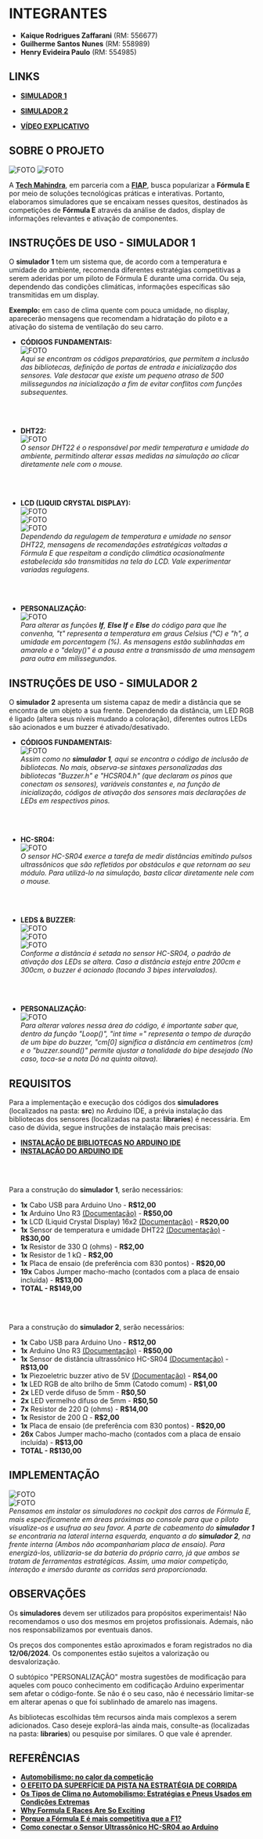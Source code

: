 # INTEGRANTES
- **Kaique Rodrigues Zaffarani** (RM: 556677) 
- **Guilherme Santos Nunes** (RM: 558989)
- **Henry Evideira Paulo** (RM: 554985)
  


## LINKS
- **[SIMULADOR 1](https://wokwi.com/projects/400327781735471105)** <br>
- **[SIMULADOR 2](https://wokwi.com/projects/400327855929569281)** <br>
  
- **[VÍDEO EXPLICATIVO]()**



## SOBRE O PROJETO
![FOTO](assets/sim-1.png)
![FOTO](assets/sim-2.png)

A **[Tech Mahindra](https://www.techmahindra.com)**, em parceria com a **[FIAP](https://www.fiap.com.br)**, busca popularizar a **Fórmula E** por meio de soluções tecnológicas práticas e interativas. Portanto, elaboramos simuladores que se encaixam nesses quesitos, destinados às competições de **Fórmula E** através da análise de dados, display de informações relevantes e ativação de componentes.



## INSTRUÇÕES DE USO - SIMULADOR 1
O **simulador 1** tem um sistema que, de acordo com a temperatura e umidade do ambiente, recomenda diferentes estratégias competitivas a serem aderidas por um piloto de Fórmula E durante uma corrida. Ou seja, dependendo das condições climáticas, informações específicas são transmitidas em um display.

**Exemplo:** em caso de clima quente com pouca umidade, no display, aparecerão mensagens que recomendam a hidratação do piloto e a ativação do sistema de ventilação do seu carro.

- **CÓDIGOS FUNDAMENTAIS:** <br>
![FOTO](assets/setup-1.png) <br>
*Aqui se encontram os códigos preparatórios, que permitem a inclusão das bibliotecas, definição de portas de entrada e inicialização dos sensores. Vale destacar que existe um pequeno atraso de 500 milissegundos na inicialização a fim de evitar conflitos com funções subsequentes.*
<br>
<br>

- **DHT22:** <br>
![FOTO](assets/dht22.png) <br>
*O sensor DHT22 é o responsável por medir temperatura e umidade do ambiente, permitindo alterar essas medidas na simulação ao clicar diretamente nele com o mouse.*
<br>
<br>

- **LCD (LIQUID CRYSTAL DISPLAY):** <br>
![FOTO](assets/alert-1.png) <br>
![FOTO](assets/alert-2.png) <br>
![FOTO](assets/alert-3.png) <br>
*Dependendo da regulagem de temperatura e umidade no sensor DHT22, mensagens de recomendações estratégicas voltadas a Fórmula E que respeitam a condição climática ocasionalmente estabelecida são transmitidas na tela do LCD. Vale experimentar variadas regulagens.*
<br>
<br>

- **PERSONALIZAÇÃO:**<br>
![FOTO](assets/personalize-1.png) <br>
*Para alterar as funções **If**, **Else If** e **Else** do código para que lhe convenha, "t" representa a temperatura em graus Celsius (°C) e "h", a umidade em porcentagem (%). As mensagens estão sublinhadas em amarelo e o "delay()" é a pausa entre a transmissão de uma mensagem para outra em milissegundos.*



## INSTRUÇÕES DE USO - SIMULADOR 2
O **simulador 2** apresenta um sistema capaz de medir a distância que se encontra de um objeto a sua frente. Dependendo da distância, um LED RGB é ligado (altera seus níveis mudando a coloração), diferentes outros LEDs são acionados e um buzzer é ativado/desativado.

- **CÓDIGOS FUNDAMENTAIS:** <br>
![FOTO](assets/setup-2.png) <br>
*Assim como no **simulador 1**, aqui se encontra o código de inclusão de bibliotecas. No mais, observa-se sintaxes personalizadas das bibliotecas "Buzzer.h" e "HCSR04.h" (que declaram os pinos que conectam os sensores), variáveis constantes e, na função de inicialização, códigos de ativação dos sensores mais declarações de LEDs em respectivos pinos.*
<br>
<br>

- **HC-SR04:** <br>
![FOTO](assets/ultrasonic.png) <br>
*O sensor HC-SR04 exerce a tarefa de medir distâncias emitindo pulsos ultrassônicos que são refletidos por obstáculos e que retornam ao seu módulo. Para utilizá-lo na simulação, basta clicar diretamente nele com o mouse.*
<br>
<br>

- **LEDS & BUZZER:** <br>
![FOTO](assets/led-green.png) <br>
![FOTO](assets/led-blue.png) <br>
![FOTO](assets/led-red.png) <br>
*Conforme a distância é setada no sensor HC-SR04, o padrão de ativação dos LEDs se altera. Caso a distância esteja entre 200cm e 300cm, o buzzer é acionado (tocando 3 bipes intervalados).*
<br>
<br>

- **PERSONALIZAÇÃO:**<br>
![FOTO](assets/personalize-2.png) <br>
*Para alterar valores nessa área do código, é importante saber que, dentro da função "Loop()", "int time =" representa o tempo de duração de um bipe do buzzer, "cm[0] significa a distância em centímetros (cm) e o "buzzer.sound()" permite ajustar a tonalidade do bipe desejado (No caso, toca-se a nota Dó na quinta oitava).*



## REQUISITOS
Para a implementação e execução dos códigos dos **simuladores** (localizados na pasta: **src**) no Arduino IDE, a prévia instalação das bibliotecas dos sensores (localizadas na pasta: **libraries**) é necessária. Em caso de dúvida, segue instruções de instalação mais precisas:

- **[INSTALAÇÃO DE BIBLIOTECAS NO ARDUINO IDE](https://docs.arduino.cc/software/ide-v1/tutorials/installing-libraries/)**
- **[INSTALAÇÃO DO ARDUINO IDE](https://www.arduino.cc/en/software)**
<br>
<br>

Para a construção do **simulador 1**, serão necessários:

- **1x** Cabo USB para Arduino Uno - **R$12,00**
- **1x** Arduino Uno R3 [(Documentação)](https://docs.arduino.cc/hardware/uno-rev3/) - **R$50,00**
- **1x** LCD (Liquid Crystal Display) 16x2 [(Documentação)](https://docs.arduino.cc/learn/electronics/lcd-displays/) - **R$20,00**
- **1x** Sensor de temperatura e umidade DHT22 [(Documentação)](https://cityos-air.readme.io/docs/4-dht22-digital-temperature-humidity-sensor) - **R$30,00**
- **1x** Resistor de 330 Ω (ohms) - **R$2,00**
- **1x** Resistor de 1 kΩ - **R$2,00**
- **1x** Placa de ensaio (de preferência com 830 pontos) - **R$20,00**
- **19x** Cabos Jumper macho-macho (contados com a placa de ensaio incluída) - **R$13,00**
- **TOTAL - R$149,00**
<br>
<br>

Para a construção do **simulador 2**, serão necessários:

- **1x** Cabo USB para Arduino Uno - **R$12,00**
- **1x** Arduino Uno R3 [(Documentação)](https://docs.arduino.cc/hardware/uno-rev3/) - **R$50,00**
- **1x** Sensor de distância ultrassônico HC-SR04 [(Documentação)](https://web.eece.maine.edu/zhu/book/lab/HC-SR04%20User%20Manual.pdf) - **R$13,00**
- **1x** Piezoeletric buzzer ativo de 5V [(Documentação)](https://wiki-content.arduino.cc/documents/datasheets/PIEZO-PKM22EPPH4001-BO.pdf) - **R$4,00**
- **1x** LED RGB de alto brilho de 5mm (Catodo comum) - **R$1,00**
- **2x** LED verde difuso de 5mm - **R$0,50**
- **2x** LED vermelho difuso de 5mm - **R$0,50**
- **7x** Resistor de 220 Ω (ohms) - **R$14,00**
- **1x** Resistor de 200 Ω - **R$2,00**
- **1x** Placa de ensaio (de preferência com 830 pontos) - **R$20,00**
- **26x** Cabos Jumper macho-macho (contados com a placa de ensaio incluída) - **R$13,00**
- **TOTAL - R$130,00**



## IMPLEMENTAÇÃO
![FOTO](assets/cockpit-1.png) <br>
![FOTO](assets/cockpit-2.png) <br>
*Pensamos em instalar os simuladores no cockpit dos carros de Fórmula E, mais especificamente em áreas próximas ao console para que o piloto visualize-os e usufrua ao seu favor. A parte de cabeamento do **simulador 1** se encontraria na lateral interna esquerda, enquanto a do **simulador 2**, na frente interna (Ambos não acompanhariam placa de ensaio). Para energizá-los, utilizaria-se da bateria do próprio carro, já que ambos se tratam de ferramentas estratégicas. Assim, uma maior competição, interação e imersão durante as corridas será proporcionada.*



## OBSERVAÇÕES
Os **simuladores** devem ser utilizados para propósitos experimentais! Não recomendamos o uso dos mesmos em projetos profissionais. Ademais, não nos responsabilizamos por eventuais danos.

Os preços dos componentes estão aproximados e foram registrados no dia **12/06/2024**. Os componentes estão sujeitos a valorização ou desvalorização.

O subtópico "PERSONALIZAÇÃO" mostra sugestões de modificação para aqueles com pouco conhecimento em codificação Arduino experimentar sem afetar o código-fonte. Se não é o seu caso, não é necessário limitar-se em alterar apenas o que foi sublinhado de amarelo nas imagens. 

As bibliotecas escolhidas têm recursos ainda mais complexos a serem adicionados. Caso deseje explorá-las ainda mais, consulte-as (localizadas na pasta: **libraries**) ou pesquise por similares. O que vale é aprender. 



## REFERÊNCIAS
- **[Automobilismo: no calor da competição](https://www.scielo.br/j/rbme/a/W8xc8KzkZp74PJLNrmB7qpc/)**
- **[O EFEITO DA SUPERFÍCIE DA PISTA NA ESTRATÉGIA DE CORRIDA](https://www.catapult.com/pt/blog/estrategia-de-corrida-superficie-da-pista-f1)**
- **[Os Tipos de Clima no Automobilismo: Estratégias e Pneus Usados em Condições Extremas](https://friendauthor.com/os-tipos-climaticos-no-automobilismo-estrategias-e-pneus-em-condicoes-extremas/)**
- **[Why Formula E Races Are So Exciting](https://www.fiaformulae.com/fr/news/6898/why-formula-e-races-are-so-excening)**
- **[Porque a Fórmula E é mais competitiva que a F1?](https://canaltech.com.br/carros/porque-a-formula-e-e-mais-competitiva-que-a-f1-282849/)**
- **[Como conectar o Sensor Ultrassônico HC-SR04 ao Arduino](https://www.makerhero.com/blog/sensor-ultrassonico-hc-sr04-ao-arduino/#:~:text=O%20funcionamento%20do%20HC-SR04,sensor%20e%20o%20objeto%20detectado.)**
